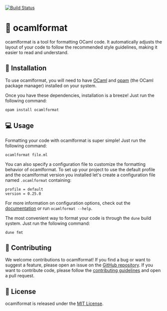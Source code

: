 [![Build Status](https://img.shields.io/endpoint?url=https%3A%2F%2Fci.ocamllabs.io%2Fbadge%2Focaml-ppx%2Focamlformat%2Fmain&logo=ocaml)](https://ci.ocamllabs.io/github/ocaml-ppx/ocamlformat)

# 🎨 ocamlformat

ocamlformat is a tool for formatting OCaml code. It automatically adjusts the layout of your code to follow the recommended style guidelines, making it easier to read and understand.

## 🚀 Installation

To use ocamlformat, you will need to have [OCaml](https://ocaml.org/) and [opam](https://opam.ocaml.org/) (the OCaml package manager) installed on your system.

Once you have these dependencies, installation is a breeze! Just run the following command:

```
opam install ocamlformat
```

## 💻 Usage

Formatting your code with ocamlformat is super simple! Just run the following command:

```
ocamlformat file.ml
```

You can also specify a configuration file to customize the formatting behavior of ocamlformat.
To set up your project to use the default profile and the ocamlformat version you installed let's create a configuration file named `.ocamlformat` containing:

```
profile = default
version = 0.25.0
```

For more information on configuration options, check out the [documentation](https://ocaml.org/p/ocamlformat) or run `ocamlformat --help`.

The most convenient way to format your code is through the `dune` build system. Just run the following command:

```
dune fmt
```

## 🤝 Contributing

We welcome contributions to ocamlformat! If you find a bug or want to suggest a feature, please open an issue on the [GitHub repository](https://github.com/ocaml-ppx/ocamlformat). If you want to contribute code, please follow the [contributing guidelines](./CONTRIBUTING.md) and open a pull request.

## 📜 License

ocamlformat is released under the [MIT License](./LICENSE.md).
